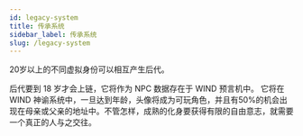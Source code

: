 ```yaml
---
id: legacy-system
title: 传承系统
sidebar_label: 传承系统
slug: /legacy-system
---
```


 20岁以上的不同虚拟身份可以相互产生后代。 

后代要到 18 岁才会上链，它将作为 NPC 数据存在于 WIND 预言机中。 它将在 WIND 神谕系统中，一旦达到年龄，头像将成为可玩角色，并且有50%的机会出现在母亲或父亲的地址中。不管怎样，成熟的化身要获得有限的自由意志，就需要一个真正的人与之交往。 
